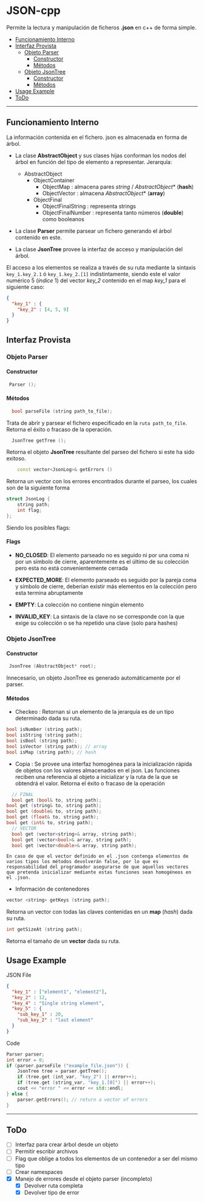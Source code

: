 # JSON-cpp
Permite la lectura y manipulación de ficheros **.json** en c++ de forma simple.

<!-- TOC depthFrom:2 depthTo:7 withLinks:1 updateOnSave:1 orderedList:0 -->

- [Funcionamiento Interno](#funcionamiento-interno)
- [Interfaz Provista](#interfaz-provista)
	- [Objeto Parser](#objeto-parser)
		- [Constructor](#constructor)
		- [Métodos](#m-todos)
	- [Objeto JsonTree](#objeto-jsontree)
		- [Constructor](#constructor)
		- [Métodos](#m-todos)
- [Usage Example](#usage-example)
- [ToDo](#todo)

<!-- /TOC -->

---

## Funcionamiento Interno
La información contenida en el fichero. json es almacenada en forma de árbol.

- La clase **AbstractObject** y sus clases hijas conforman los nodos del árbol en función del tipo de elemento a representar. Jerarquía:  
  - AbstractObject
    - ObjectContainer
      - ObjectMap : almacena pares *string* / *AbstractObject*\* (**hash**)
      - ObjectVector : almacena *AbstractObject*\* (**array**)
    - ObjectFinal
      - ObjectFinalString : representa strings
      - ObjectFinalNumber : representa tanto números (**double**) como booleanos


- La clase **Parser** permite parsear un fichero generando el árbol contenido en este.
- La clase **JsonTree** provee la interfaz de acceso y manipulación del árbol.

El acceso a los elementos se realiza a través de su ruta mediante la sintaxis
`key_1.key_2.1` ó `key_1.key_2.[1]` indistintamente, siendo este el valor numérico 5 (*índice* 1) del vector *key_2* contenido en el map *key_1* para el siguiente caso:

```json
{
  "key_1" : {
    "key_2" : [4, 5, 9]
  }
}
```

## Interfaz Provista

### Objeto Parser
#### Constructor
```c++
 Parser ();
```
#### Métodos
```c++
  bool parseFile (string path_to_file);
```
Trata de abrir y parsear el fichero especificado en la `ruta path_to_file`.
Retorna el éxito o fracaso de la operación.
```c++
  JsonTree getTree ();
```
Retorna el objeto **JsonTree** resultante del parseo del fichero si este ha sido exitoso.

```c++
	const vector<JsonLog>& getErrors ()
```
Retorna un vector con los errores encontrados durante el parseo, los cuales son de la siguiente forma

```c++
struct JsonLog {
	string path;
	int flag;
};
```

Siendo los posibles flags:
#### Flags

- **NO_CLOSED**: El elemento parseado no es seguido ni por una coma ni por un símbolo de cierre,
aparentemente es el último de su colección pero esta no está convenientemente cerrada

- **EXPECTED_MORE**: El elemento parseado es seguido por la pareja coma y símbolo de cierre,
deberían existir más elementos en la colección pero esta termina abruptamente

- **EMPTY**: La colección no contiene ningún elemento

- **INVALID_KEY**: La sintaxis de la clave no se corresponde con la que exige su
colección o se ha repetido una clave (solo para hashes)

### Objeto JsonTree
#### Constructor
```c++
 JsonTree (AbstractObject* root);
```
Innecesario, un objeto JsonTree es generado automáticamente por el parser.
#### Métodos
  - Checkeo  : Retornan si un elemento de la jerarquía es de un tipo determinado dada su ruta.
  ```c++
  bool isNumber (string path);
  bool isString (string path);
  bool isBool (string path);
  bool isVector (string path); // array
  bool isMap (string path); // hash
  ```

  - Copia : Se provee una interfaz homogénea para la inicialización rápida de objetos con los valores almacenados en el json. Las funciones reciben una referencia al objeto a inicializar y la ruta de la que se obtendrá el valor. Retorna el éxito o fracaso de la operación

  ```c++
	// FINAL
	bool get (bool& to, string path);
  bool get (string& to, string path);
  bool get (double& to, string path);
  bool get (float& to, string path);
  bool get (int& to, string path);
	// VECTOR
	bool get (vector<string>& array, string path);
	bool get (vector<bool>& array, string path);
	bool get (vector<double>& array, string path);
  ```

	En caso de que el vector definido en el .json contenga elementos de varios tipos los métodos devolverán false, por lo que es responsabilidad del programador asegurarse de que aquellos vectores que pretenda inicializar mediante estas funciones sean homogéneos en el .json.  

  - Información de contenedores
  ```c++
  vector <string> getKeys (string path);
  ```
  Retorna un vector con todas las claves contenidas en un **map** (*hash*) dada su ruta.
  ```c++
  int getSizeAt (string path);
  ```
  Retorna el tamaño de un **vector** dada su ruta.  


## Usage Example
JSON File
```json
{
  "key_1" : ["element1", "element2"],
  "key_2" : 12,
  "key_4" : "Single string element",
  "key_5" : {
    "sub_key_1" : 20,
    "sub_key_2" : "last element"
  }
}
```
Code
```c++
Parser parser;
int error = 0;
if (parser.parseFile ("example_file.json")) {
	JsonTree tree = parser.getTree();
	if (tree.get (int_var, "key_2") || error++);
	if (tree.get (string_var, "key_1.[0]") || error++);
	cout << "error " << error << std::endl;
} else {
	parser.getErrors(); // return a vector of errors
}
```

---

## ToDo

- [ ] Interfaz para crear árbol desde un objeto
- [ ] Permitir escribir archivos
- [ ] Flag que oblige a todos los elementos de un contenedor a ser del mismo tipo
- [ ] Crear namespaces
- [x] Manejo de errores desde el objeto parser (incompleto)
  - [x] Devolver ruta completa
  - [x] Devolver tipo de error
